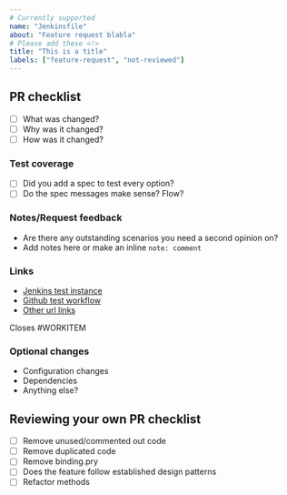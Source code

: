```yaml
---
# Currently supported
name: "Jenkinsfile"
about: "Feature request blabla"
# Please add these <!>
title: "This is a title"
labels: ["feature-request", "not-reviewed"]
---
```

## PR checklist

- [ ] What was changed?
- [ ] Why was it changed?
- [ ] How was it changed?

### Test coverage
- [ ] Did you add a spec to test every option?
- [ ] Do the spec messages make sense? Flow?

###  Notes/Request feedback
- Are there any outstanding scenarios you need a second opinion on?
- Add notes here or make an inline `note: comment`

### Links
- [Jenkins test instance](url)
- [Github test workflow](url) 
- [Other url links](url)

Closes #WORKITEM

### Optional changes
- Configuration changes
- Dependencies
- Anything else?

## Reviewing your own PR checklist
- [ ] Remove unused/commented out code
- [ ] Remove duplicated code
- [ ] Remove binding.pry
- [ ] Does the feature follow established design patterns
- [ ] Refactor methods
